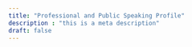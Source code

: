 ```yaml
---
title: "Professional and Public Speaking Profile"
description : "this is a meta description"
draft: false
---
```


